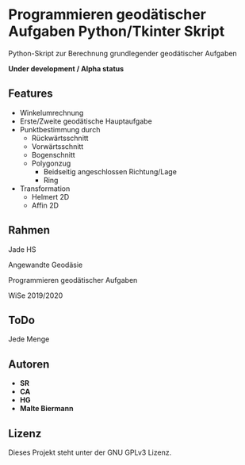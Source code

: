 # Programmieren geodätischer Aufgaben Python/Tkinter Skript
Python-Skript zur Berechnung grundlegender geodätischer Aufgaben

**Under development / Alpha status**

## Features
  * Winkelumrechnung
  * Erste/Zweite geodätische Hauptaufgabe
  * Punktbestimmung durch
    * Rückwärtsschnitt
    * Vorwärtsschnitt
    * Bogenschnitt
    * Polygonzug
      * Beidseitig angeschlossen Richtung/Lage
      * Ring
  * Transformation
    * Helmert 2D
    * Affin 2D

##  Rahmen
Jade HS

Angewandte Geodäsie

Programmieren geodätischer Aufgaben

WiSe 2019/2020

## ToDo
Jede Menge

## Autoren
* **SR**
* **CA**
* **HG**
* **Malte Biermann**

## Lizenz
 Dieses Projekt steht unter der GNU GPLv3 Lizenz.



